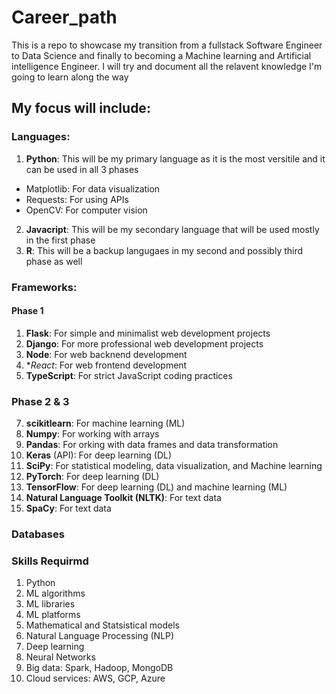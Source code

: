 # Career_path
This is a repo to showcase my transition from a fullstack Software Engineer to Data Science and finally to becoming a Machine learning and Artificial intelligence Engineer. I will try and document all the relavent knowledge I'm going to learn along the way

## My focus will include:

### Languages:
1. **Python**: This will be my primary language as it is the most versitile and it can be used in all 3 phases
  - Matplotlib: For data visualization 
  - Requests: For using APIs
  - OpenCV: For computer vision
2. **Javacript**: This will be my secondary language that will be used mostly in the first phase
3. **R**: This will be a backup langugaes in my second and possibly third phase as well

### Frameworks:
#### Phase 1
1. **Flask**: For simple and minimalist web development projects 
2. **Django**: For more professional web development projects
3. **Node**: For web backnend development
4. **React*: For web frontend development
5. **TypeScript**: For strict JavaScript coding practices
### Phase 2 & 3
7. **scikitlearn**: For machine learning (ML)
8. **Numpy**: For working with arrays
9. **Pandas**: For orking with data frames and data transformation
10. **Keras** (API): For deep learning (DL)
11. **SciPy**: For statistical modeling, data visualization, and Machine learning
12. **PyTorch**:  For deep learning (DL)
13. **TensorFlow**: For deep learning (DL) and machine learning (ML)
14. **Natural Language Toolkit (NLTK)**: For text data
15. **SpaCy**: For text data

### Databases



### Skills Requirmd
1. Python
2. ML algorithms
3. ML libraries
4. ML platforms
5. Mathematical and Statsistical models
6. Natural Language Processing (NLP)
7. Deep learning
8. Neural Networks
9. Big data: Spark, Hadoop, MongoDB
10. Cloud services: AWS, GCP, Azure
